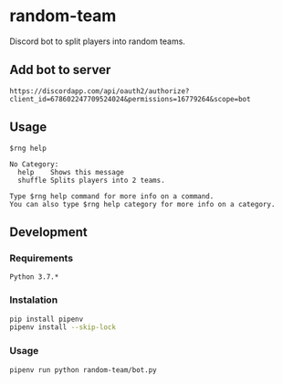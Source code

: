 # random-team

Discord bot to split players into random teams.

## Add bot to server
`https://discordapp.com/api/oauth2/authorize?client_id=678602247709524024&permissions=16779264&scope=bot`

## Usage
```
$rng help

No Category:
  help    Shows this message
  shuffle Splits players into 2 teams.

Type $rng help command for more info on a command.
You can also type $rng help category for more info on a category.
```

## Development

### Requirements
`Python 3.7.*`

### Instalation
```bash
pip install pipenv
pipenv install --skip-lock
```
### Usage
`pipenv run python random-team/bot.py`
